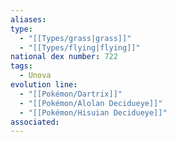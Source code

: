 ```yaml
---
aliases: 
type:
  - "[[Types/grass|grass]]"
  - "[[Types/flying|flying]]"
national dex number: 722
tags:
  - Unova
evolution line:
  - "[[Pokémon/Dartrix]]"
  - "[[Pokémon/Alolan Decidueye]]"
  - "[[Pokémon/Hisuian Decidueye]]"
associated: 
---
```


